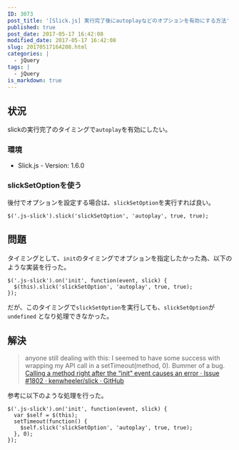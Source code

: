 ```yaml
---
ID: 3073
post_title: '[Slick.js] 実行完了後にautoplayなどのオプションを有効にする方法'
published: true
post_date: 2017-05-17 16:42:08
modified_date: 2017-05-17 16:42:08
slug: 20170517164208.html
categories: |
  - jQuery
tags: |
  - jQuery
is_markdown: true
---
```

## 状況
slickの実行完了のタイミングで`autoplay`を有効にしたい。

### 環境
* Slick.js - Version: 1.6.0


### slickSetOptionを使う
後付でオプションを設定する場合は、`slickSetOption`を実行すれば良い。

```language-javascript
$('.js-slick').slick('slickSetOption', 'autoplay', true, true);
```


## 問題
タイミングとして、`init`のタイミングでオプションを指定したかった為、以下のような実装を行った。

```language-javascript
$('.js-slick').on('init', function(event, slick) {
  $(this).slick('slickSetOption', 'autoplay', true, true);
});
```

だが、このタイミングで`slickSetOption`を実行しても、`slickSetOption`が `undefined` となり処理できなかった。


## 解決
> anyone still dealing with this: I seemed to have some success with wrapping my API call in a setTimeout(method, 0). Bummer of a bug.
[Calling a method right after the “init” event causes an error · Issue #1802 · kenwheeler/slick · GitHub](https://github.com/kenwheeler/slick/issues/1802)

参考に以下のような処理を行った。

```language-javascript
$('.js-slick').on('init', function(event, slick) {
  var $self = $(this);
  setTimeout(function() {
    $self.slick('slickSetOption', 'autoplay', true, true);
  }, 0);
});
```